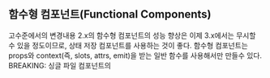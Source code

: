 ## 함수형 컴포넌트(Functional Components)

고수준에서의 변경내용
2.x의 함수형 컴포넌트의 성능 향상은 이제 3.x에서는 무시할 수 있을 정도이므로, 상태 저장 컴포넌트를 사용하는 것이 좋다.
함수형 컴포넌트는 props와 context(즉, slots, attrs, emit)을 받는 일반 함수를 사용해서만 만들수 있다.
BREAKING: 싱글 파일 컴포넌트의 <template>의 함수형(functional)속성이 삭제되었다.
BREAKING: 함수의 의해 만들어진 컴포넌트에서 {functional: true}옵션이 삭제되었다.

Vue2에서 함수형 컴포넌트는 두가지 주 사용 사례가 있다.
* 상태 저장 컴포넌트(stateful components)보다 훨씬 빠르게 초기화되었기 때문에 성능 개선의 측면에서 사용하였다.
* 다중 루트 노드(multiple root nodes)를 반환하기 위해서 사용하였다.

그러나 **Vue3에서는 상태 저장 컴포넌트의 성능은 함수형 컴포넌트 성능과 차이가 무의미할 정도로 향상되었다.**
게다가 상태 저장 컴포넌트도 이제 다중 루트 노드를 반환할 수 있다.

결과적으로 함수형 컴포넌트를 쓰는 사용 사례는 동적인 heading을 만드는 컴포넌트 같이 간단한 컴포넌트를 만드는 것밖에 없다.
그렇지 않다면 평소와 같이 상태저장 컴포넌트를 사용하는 것을 권장한다.

### 2.x 구문
적절한 heading(즉, h1, h2, h3등)을 렌더링하는 <dynamic-heading> 컴포넌트를 만들 때, 2.x에서는 단일 파일 컴포넌트로 함수형 컴포넌트를 만들 수 있다.
```javascript
// Vue 2 함수형 컴포넌트 예시
export default {
  functional: true,
  props: ['level'],
  render(h, { props, data, children}) {
    return h(`h${props.level}`, data, children)
  }
}
```
또는 단일 파일 컴포넌트에서의 <template>을 사용해서 함수형 컴포넌트를 만들 수 있다.
```javascript
// <template>을 사용한 Vue 2 함수형 컴포넌트
<template functional>
  <component
    :is="`h${props.level}`"
    v-bind="attrs"
    v-on="listeners"
  >
</template>
<script>
export default {
  props: ['level']
}
</script>
```





### 3.x 구문
함수로 만든 컴포넌트
이제 Vue 3에서 모든 함수형 컴포넌트는 일반 함수로만 만들 수 있다.
즉, 이제 { functional: true } 컴포넌트 옵션을 정의할 필요가 없다.

함수형 컴포넌트는 Props와 context 전달인자를 전달 받는다. 
context 인자는 컴포넌트의 attrs, slots, emit 속성을 포함한 객체이다.

또한, render 함수에서 h 함수를 암시적으로 제공하는 대신 전역에서 import하여 h를 사용한다.


이전에 언급한 <dynmic-heading> 컴포넌트가 Vue 3에서는 다음과 같이 바뀌었다.
```javascript
import { h } from 'vue'

const DynamicHeading = (props, context) => {
  return h(`h${props.level}`, context.attrs, context.slots)
}

DynamicHeading.props = ['level']

export default DynamicHeading
```

싱글 파일 컴포넌트 (SFCs)
3.x에서는 상태 저장 컴포넌트와 함수형 컴포넌트간의 성능 차이가 대폭 감소하였으며, 대부분의 사용 사례에서 그다지 중요하지 않는다.

